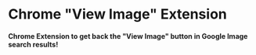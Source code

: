 # Chrome "View Image" Extension
#### Chrome Extension to get back the "View Image" button in Google Image search results!